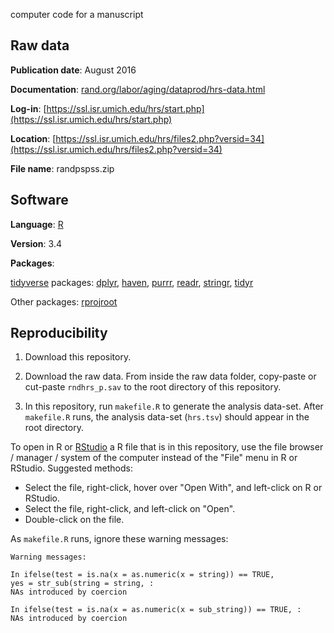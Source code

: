 computer code for a manuscript

## Raw data

**Publication date**: August 2016

**Documentation**: [rand.org/labor/aging/dataprod/hrs-data.html](https://www.rand.org/labor/aging/dataprod/hrs-data.html)

**Log-in**: [https://ssl.isr.umich.edu/hrs/start.php](https://ssl.isr.umich.edu/hrs/start.php)

**Location**: [https://ssl.isr.umich.edu/hrs/files2.php?versid=34](https://ssl.isr.umich.edu/hrs/files2.php?versid=34)

**File name**: randpspss.zip

## Software

**Language**: [R](https://www.r-project.org)

**Version**: 3.4

**Packages**:

[tidyverse](https://mran.microsoft.com/package/tidyverse) packages: [dplyr](https://mran.microsoft.com/package/dplyr), [haven](https://mran.microsoft.com/package/haven), [purrr](https://mran.microsoft.com/package/purrr), [readr](https://mran.revolutionanalytics.com/package/readr), [stringr](https://mran.microsoft.com/package/stringr), [tidyr](https://mran.revolutionanalytics.com/package/tidyr)

Other packages: [rprojroot](https://mran.microsoft.com/package/rprojroot)

## Reproducibility

1. Download this repository.

2. Download the raw data. From inside the raw data folder, copy-paste or cut-paste `rndhrs_p.sav` to the root directory of this repository.

3. In this repository, run `makefile.R` to generate the analysis data-set. After `makefile.R` runs, the analysis data-set (`hrs.tsv`) should appear in the root directory.

To open in R or [RStudio](https://www.rstudio.com) a R file that is in this repository, use the file browser / manager / system of the computer instead of the "File" menu in R or RStudio. Suggested methods:

* Select the file, right-click, hover over "Open With", and left-click on R or RStudio.
* Select the file, right-click, and left-click on "Open".
* Double-click on the file.

As `makefile.R` runs, ignore these warning messages:

```
Warning messages:

In ifelse(test = is.na(x = as.numeric(x = string)) == TRUE,
yes = str_sub(string = string, :
NAs introduced by coercion

In ifelse(test = is.na(x = as.numeric(x = sub_string)) == TRUE, :
NAs introduced by coercion
```